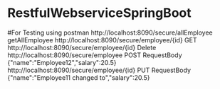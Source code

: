 # RestfulWebserviceSpringBoot

#For Testing using postman
http://localhost:8090/secure/allEmployee getAllEmployee
http://localhost:8090/secure/employee/{id} GET
http://localhost:8090/secure/employee/{id}  Delete
http://localhost:8090/secure/employee     POST 
     RequestBody {"name":"Employee12","salary":20.5}
http://localhost:8090/secure/employee/{id}  PUT
      RequestBody {"name":"Employee11 changed to","salary":20.5}
